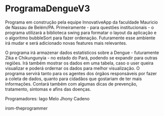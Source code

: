 # ProgramaDengueV3

Programa em construção pela equipe InnovativeApp da faculdade Mauricio de Nassau de Belém/PA.
Primeiramente - para questôes institucionais - o programa utilizará a biblioteca swing para
formatar o layout da aplicação e o algoritmo bubbleSort para fazer ordenação.
Futuramente esse ambiente irá mudar e será adicionado novas features mais relevantes.

O programa irá armazenar dados estatísticos sobre a Dengue - futuramente Zika e Chikungunyia - 
no estado do Pará, podendo se expandir para outras regiões.
Irá também mostrar os dados em uma tabela, caso o user queira visualizar e poderá ordernar os dados
para melhor visualização.
O programa servirá tanto para os agentes dos órgãos responsáveis por fazer a coleta de dados, quanto para
cidadãos que gostariam de ter mais informações.
Contará também com algumas dicas de prevenção, tratamento, sintomas e afins das doenças.

Programadores: Iago Melo
               Jhony Cadeno


irom-theprogrammer
